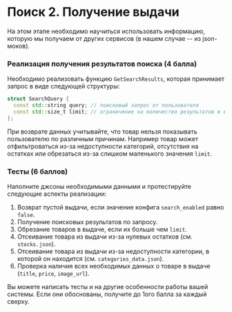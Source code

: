 # Поиск 2. Получение выдачи

На этом этапе необходимо научиться использовать информацию, 
которую мы получаем от других сервисов (в нашем случае -- из json-моков).

### Реализация получения результатов поиска (4 балла)

Необходимо реализовать функцию ```GetSearchResults```, которая принимает 
запрос в виде следующей структуры:
```cpp
struct SearchQuery {
  const std::string query; // поисковый запрос от пользователя
  const std::size_t limit; // ограничение на количество результатов в выдаче
};
```

При возврате данных учитывайте, что товар нельзя показывать пользователю по различным причинам.
Например товар может отфильтроваться из-за недоступности категорий, отсутствия на остатках или 
обрезаться из-за слишком маленького значения ```limit```.

### Тесты (6 баллов)

Наполните джсоны необходимыми данными и протестируйте следующие аспекты реализации:
1. Возврат пустой выдачи, если значение конфига ```search_enabled``` равно ```false```.
2. Получение поисковых результатов по запросу.
3. Обрезание товаров в выдаче, если их больше чем ```limit```.
4. Отсеивание товара из выдачи из-за нулевых остатков (см. ```stocks.json```).
5. Отсеивание товара из выдачи из-за недоступности категории, в которой он находится (см. ```categories_data.json```).
6. Проверка наличия всех необходимых данных о товаре в выдаче (```title```, ```price```, ```image_url```).

Вы можете написать тесты и на другие особенности работы вашей системы. 
Если они обоснованы, получите до 1ого балла за каждый сверху.
